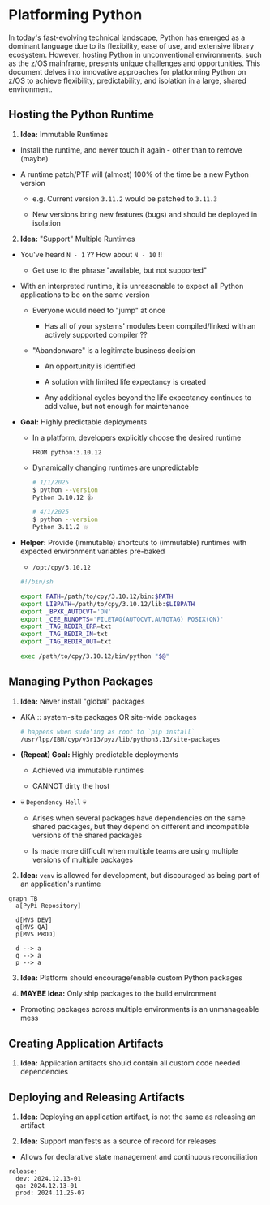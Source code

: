 # Platforming Python

In today's fast-evolving technical landscape, Python has emerged as a dominant language due to its flexibility, ease of use, and extensive library ecosystem. However, hosting Python in unconventional environments, such as the z/OS mainframe, presents unique challenges and opportunities. This document delves into innovative approaches for platforming Python on z/OS to achieve flexibility, predictability, and isolation in a large, shared environment.

## Hosting the Python Runtime

1. **Idea:** Immutable Runtimes

- Install the runtime, and never touch it again - other than to remove (maybe)

- A runtime patch/PTF will (almost) 100% of the time be a new Python version

  - e.g. Current version `3.11.2` would be patched to `3.11.3`

  - New versions bring new features (bugs) and should be deployed in isolation

2. **Idea:** "Support" Multiple Runtimes

- You've heard `N - 1` ?? How about `N - 10` !!

  - Get use to the phrase "available, but not supported"

- With an interpreted runtime, it is unreasonable to expect all Python applications to be on the same version

  - Everyone would need to "jump" at once

    - Has all of your systems' modules been compiled/linked with an actively supported compiler ??

  - "Abandonware" is a legitimate business decision

    - An opportunity is identified

    - A solution with limited life expectancy is created

    - Any additional cycles beyond the life expectancy continues to add value, but not enough for maintenance

- **Goal:** Highly predictable deployments

  - In a platform, developers explicitly choose the desired runtime

    ```docker
    FROM python:3.10.12
    ```

  - Dynamically changing runtimes are unpredictable

    ```bash
    # 1/1/2025
    $ python --version
    Python 3.10.12 👍

    # 4/1/2025
    $ python --version
    Python 3.11.2 💥
    ```

- **Helper:** Provide (immutable) shortcuts to (immutable) runtimes with expected environment variables pre-baked

  - `/opt/cpy/3.10.12`

  ```bash
  #!/bin/sh

  export PATH=/path/to/cpy/3.10.12/bin:$PATH
  export LIBPATH=/path/to/cpy/3.10.12/lib:$LIBPATH
  export _BPXK_AUTOCVT='ON'
  export _CEE_RUNOPTS='FILETAG(AUTOCVT,AUTOTAG) POSIX(ON)'
  export _TAG_REDIR_ERR=txt
  export _TAG_REDIR_IN=txt
  export _TAG_REDIR_OUT=txt

  exec /path/to/cpy/3.10.12/bin/python "$@"
  ```

## Managing Python Packages

1. **Idea:** Never install "global" packages

- AKA :: system-site packages OR site-wide packages

  ```bash
  # happens when sudo'ing as root to `pip install`
  /usr/lpp/IBM/cyp/v3r13/pyz/lib/python3.13/site-packages
  ```

- **(Repeat) Goal:** Highly predictable deployments

  - Achieved via immutable runtimes

  - CANNOT dirty the host

- 💀 `Dependency Hell` 💀

  - Arises when several packages have dependencies on the same shared packages, but they depend on different and incompatible versions of the shared packages

  - Is made more difficult when multiple teams are using multiple versions of multiple packages

2. **Idea:** `venv` is allowed for development, but discouraged as being part of an application's runtime

```mermaid
graph TB
  a[PyPi Repository]

  d[MVS DEV]
  q[MVS QA]
  p[MVS PROD]

  d --> a
  q --> a
  p --> a
```

3. **Idea:** Platform should encourage/enable custom Python packages

4. **MAYBE Idea:** Only ship packages to the build environment

- Promoting packages across multiple environments is an unmanageable mess

## Creating Application Artifacts

1. **Idea:** Application artifacts should contain all custom code needed dependencies

## Deploying and Releasing Artifacts

1. **Idea:** Deploying an application artifact, is not the same as releasing an artifact

2. **Idea:** Support manifests as a source of record for releases

  - Allows for declarative state management and continuous reconciliation

  ```
  release:
    dev: 2024.12.13-01
    qa: 2024.12.13-01
    prod: 2024.11.25-07
  ```
